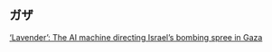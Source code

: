 ## ガザ

[‘Lavender’: The AI machine directing Israel’s bombing spree in Gaza](https://www.972mag.com/lavender-ai-israeli-army-gaza/)
